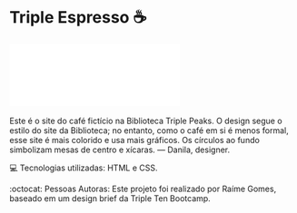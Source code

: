# Triple Espresso :coffee:

![logo do site](./images/logo_coffeeshop_light.svg)

Este é o site do café fictício na Biblioteca Triple Peaks. O design segue o estilo do site da Biblioteca; no entanto, como o café em si é menos formal, esse site é mais colorido e usa mais gráficos. Os círculos ao fundo
simbolizam mesas de centro e xícaras.
— Danila, designer.

:computer: Tecnologias utilizadas: HTML e CSS.

:octocat: Pessoas Autoras: Este projeto foi realizado por Raíme Gomes, baseado em um design brief da Triple Ten Bootcamp.

